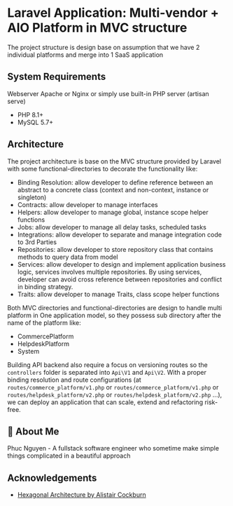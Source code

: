 
# Laravel Application: Multi-vendor + AIO Platform in MVC structure

The project structure is design base on assumption that we have 2 individual platforms and merge into 1 SaaS application

## System Requirements

Webserver Apache or Nginx or simply use built-in PHP server (artisan serve)
- PHP 8.1+
- MySQL 5.7+


## Architecture

The project architecture is base on the MVC structure provided by Laravel with some functional-directories to decorate the functionality like:
- Binding Resolution: allow developer to define reference between an abstract to a concrete class (context and non-context, instance or singleton)
- Contracts: allow developer to manage interfaces
- Helpers: allow developer to manage global, instance scope helper functions
- Jobs: allow developer to manage all delay tasks, scheduled tasks
- Integrations: allow developer to separate and manage integration code to 3rd Parties
- Repositories: allow developer to store repository class that contains methods to query data from model
- Services: allow developer to design and implement application business logic, services involves multiple repositories. By using services, developer can avoid cross reference between repositories and conflict in binding strategy.
- Traits: allow developer to manage Traits, class scope helper functions

Both MVC directories and functional-directories are design to handle multi platform in One application model, so they possess sub directory after the name of the platform like:
- CommercePlatform
- HelpdeskPlatform
- System

Building API backend also require a focus on versioning routes so the `controllers` folder is separated into `Api\V1` and `Api\V2`.
With a proper binding resolution and route configurations (at `routes/commerce_platform/v1.php` or `routes/commerce_platform/v1.php` or `routes/helpdesk_platform/v2.php` or `routes/helpdesk_platform/v2.php` ...), we can deploy an application that can scale, extend and refactoring risk-free.

## 🚀 About Me
Phuc Nguyen - A fullstack software engineer who sometime make simple things complicated in a beautiful approach

## Acknowledgements
- [Hexagonal Architecture by Alistair Cockburn](https://alistair.cockburn.us/hexagonal-architecture/)
